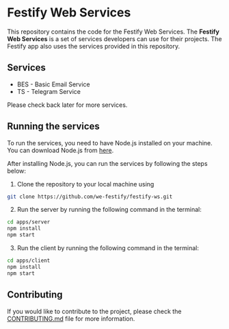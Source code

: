 # Festify Web Services

This repository contains the code for the Festify Web Services. The **Festify Web Services** is a set of services developers can use for their projects. The Festify app also uses the services provided in this repository.

## Services

- BES - Basic Email Service
- TS - Telegram Service

Please check back later for more services.

## Running the services

To run the services, you need to have Node.js installed on your machine. You can download Node.js from [here](https://nodejs.org/).

After installing Node.js, you can run the services by following the steps below:

1. Clone the repository to your local machine using

```bash
git clone https://github.com/we-festify/festify-ws.git
```

2. Run the server by running the following command in the terminal:

```bash
cd apps/server
npm install
npm start
```

3. Run the client by running the following command in the terminal:

```bash
cd apps/client
npm install
npm start
```

## Contributing

If you would like to contribute to the project, please check the [CONTRIBUTING.md](CONTRIBUTING.md) file for more information.
